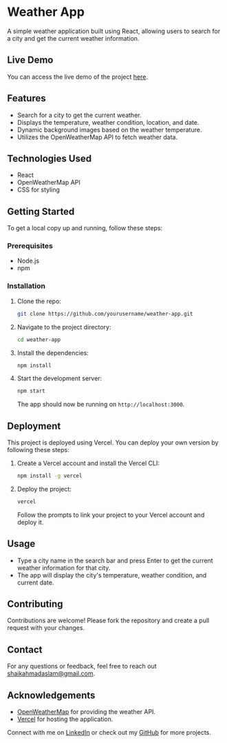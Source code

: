 
# Weather App

A simple weather application built using React, allowing users to search for a city and get the current weather information.

## Live Demo

You can access the live demo of the project [here](https://weather-app-ten-sage-84.vercel.app/).

## Features

- Search for a city to get the current weather.
- Displays the temperature, weather condition, location, and date.
- Dynamic background images based on the weather temperature.
- Utilizes the OpenWeatherMap API to fetch weather data.

## Technologies Used

- React
- OpenWeatherMap API
- CSS for styling

## Getting Started

To get a local copy up and running, follow these steps:

### Prerequisites

- Node.js
- npm

### Installation

1. Clone the repo:

   ```bash
   git clone https://github.com/yourusername/weather-app.git
   ```

2. Navigate to the project directory:

   ```bash
   cd weather-app
   ```

3. Install the dependencies:

   ```bash
   npm install
   ```

  
4. Start the development server:

   ```bash
   npm start
   ```

   The app should now be running on `http://localhost:3000`.

## Deployment

This project is deployed using Vercel. You can deploy your own version by following these steps:

1. Create a Vercel account and install the Vercel CLI:

   ```bash
   npm install -g vercel
   ```

2. Deploy the project:

   ```bash
   vercel
   ```

   Follow the prompts to link your project to your Vercel account and deploy it.

## Usage

- Type a city name in the search bar and press Enter to get the current weather information for that city.
- The app will display the city's temperature, weather condition, and current date.

## Contributing

Contributions are welcome! Please fork the repository and create a pull request with your changes.

## Contact

For any questions or feedback, feel free to reach out shaikahmadaslam@gmail.com.

## Acknowledgements

- [OpenWeatherMap](https://openweathermap.org/) for providing the weather API.
- [Vercel](https://vercel.com/) for hosting the application.


Connect with me on [LinkedIn](https://www.linkedin.com/in/ahmad-shaik-web-developer) or check out my [GitHub](https://github.com/aahmadshaik) for more projects.

